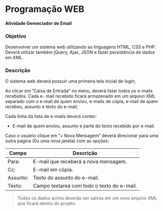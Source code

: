 # Programação WEB
#### Atividade Gerenciador de Email

### Objetivo
Desenvolver um sistema web utilizando as linguagens HTML, CSS e PHP.
Deverá utilizar também jQuery, Ajax, JSON e fazer persistência de dados em XML.

### Descrição
O sistema web deverá possuir uma primeira tela inicial de login;

Ao clicar em ”Caixa de Entrada” no menu, deverá listar todos os e-mails recebidos. Cada e- mail recebido ficará armazenado em um arquivo XML separado com o e-mail de quem enviou, e-mails de cópia, e-mail de quem recebeu, assunto e texto do e-mail;

Cada linha da lista de e-mails deverá conter:
* E-mail de quem enviou, assunto e parte do texto recebido por e-mail.

Caso o usuário clique em ”+ Nova Mensagem” deverá direcionar para uma outra página (0u uma nova janela) com as opções:

| Campo | Descrição |
| ------ | ------ |
| Para: | E-mail que receberá a nova mensagem. |
| Cc: | E-mail em cópia. |
| Assunto: | Texto do assunto do e-mail.  |
| Texto: | Campo textarea com todo o texto do e-mail. |

> Todos os dados acima deverão ser salvos em um novo arquivo XML que ficará dentro do projeto.
